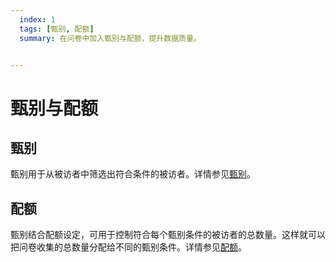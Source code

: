```yaml
---
  index: 1
  tags: [甄别, 配额]
  summary: 在问卷中加入甄别与配额，提升数据质量。


---
```







# 甄别与配额

## 甄别

甄别用于从被访者中筛选出符合条件的被访者。详情参见[甄别](./01screening/01addScreeningintoSurvey.md)。

## 配额

甄别结合配额设定，可用于控制符合每个甄别条件的被访者的总数量。这样就可以把问卷收集的总数量分配给不同的甄别条件。详情参见[配额](./02quota/01quotaSetting.md)。
